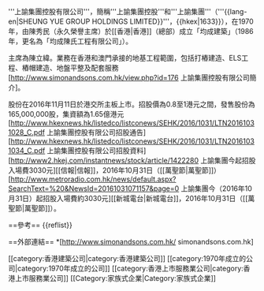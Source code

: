 '''上諭集團控股有限公司'''，簡稱'''上諭集團控股'''和'''上諭集團'''（'''{{lang-en|SHEUNG YUE GROUP HOLDINGS LIMITED}}'''，{{hkex|1633}}），在1970年，由陳秀民（永久榮譽主席）於[[香港|香港]]（總部）成立「均成建築」（1986年，更名為「均成陳氏工程有限公司」）。

主席為陳立緯。業務在香港和澳門承接的地基工程範圍，包括打樁建造、ELS工程、樁帽建造、地盤平整及配套服務<ref>[http://www.simonandsons.com.hk/view.php?id=176 上諭集團控股有限公司簡介]</ref>。

股份在2016年11月11日於港交所主板上市。招股價為0.8至1港元之間，發售股份為165,000,000股，集資額為1.65億港元<ref>[http://www.hkexnews.hk/listedco/listconews/SEHK/2016/1031/LTN20161031028_C.pdf 上諭集團控股有限公司招股通告]</ref><ref>[http://www.hkexnews.hk/listedco/listconews/SEHK/2016/1031/LTN20161031034_C.pdf 上諭集團控股有限公司招股資料]</ref><ref>[http://www2.hkej.com/instantnews/stock/article/1422280 上諭集團今起招股 入場費3030元][[信報|信報]]，2016年10月31日（[[萬聖節|萬聖節]]）</ref><ref>[http://www.metroradio.com.hk/news/default.aspx?SearchText=%20&NewsId=20161031071157&page=0 上諭集團今（2016年10月31日）起招股入場費約3030元][[新城電台|新城電台]]，2016年10月31日（[[萬聖節|萬聖節]]）</ref>。

==參考==
{{reflist}}

==外部連結==
*[http://www.simonandsons.com.hk/ simonandsons.com.hk]

[[category:香港建築公司|category:香港建築公司]]
[[category:1970年成立的公司|category:1970年成立的公司]]
[[category:香港上市服務業公司|category:香港上市服務業公司]]
[[Category:家族式企業|Category:家族式企業]]